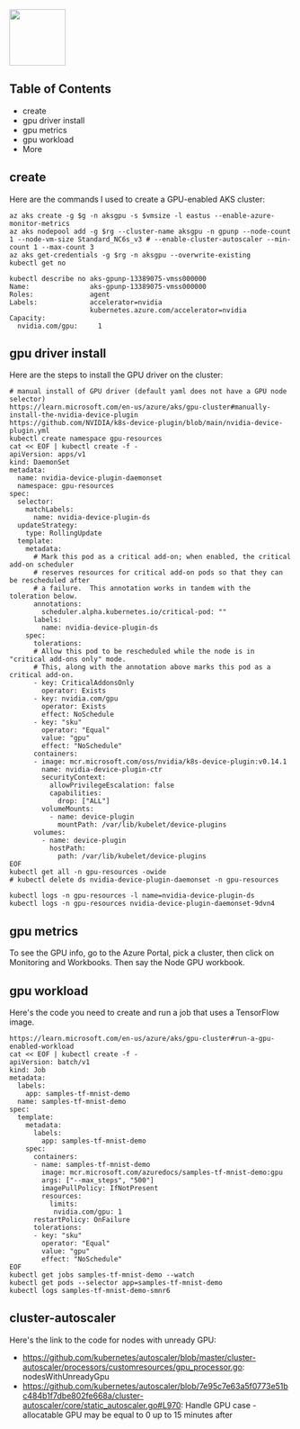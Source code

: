 <img src="https://learn.microsoft.com/en-us/azure/media/index/kubernetes-services.svg" width="100"/>

## Table of Contents

- create
- gpu driver install
- gpu metrics
- gpu workload
- More

## create

Here are the commands I used to create a GPU-enabled AKS cluster:

```
az aks create -g $g -n aksgpu -s $vmsize -l eastus --enable-azure-monitor-metrics
az aks nodepool add -g $rg --cluster-name aksgpu -n gpunp --node-count 1 --node-vm-size Standard_NC6s_v3 # --enable-cluster-autoscaler --min-count 1 --max-count 3
az aks get-credentials -g $rg -n aksgpu --overwrite-existing
kubectl get no

kubectl describe no aks-gpunp-13389075-vmss000000
Name:               aks-gpunp-13389075-vmss000000
Roles:              agent
Labels:             accelerator=nvidia
                    kubernetes.azure.com/accelerator=nvidia
Capacity:
  nvidia.com/gpu:     1
```
  
## gpu driver install

Here are the steps to install the GPU driver on the cluster:

```
# manual install of GPU driver (default yaml does not have a GPU node selector)
https://learn.microsoft.com/en-us/azure/aks/gpu-cluster#manually-install-the-nvidia-device-plugin
https://github.com/NVIDIA/k8s-device-plugin/blob/main/nvidia-device-plugin.yml
kubectl create namespace gpu-resources
cat << EOF | kubectl create -f -
apiVersion: apps/v1
kind: DaemonSet
metadata:
  name: nvidia-device-plugin-daemonset
  namespace: gpu-resources
spec:
  selector:
    matchLabels:
      name: nvidia-device-plugin-ds
  updateStrategy:
    type: RollingUpdate
  template:
    metadata:
      # Mark this pod as a critical add-on; when enabled, the critical add-on scheduler
      # reserves resources for critical add-on pods so that they can be rescheduled after
      # a failure.  This annotation works in tandem with the toleration below.
      annotations:
        scheduler.alpha.kubernetes.io/critical-pod: ""
      labels:
        name: nvidia-device-plugin-ds
    spec:
      tolerations:
      # Allow this pod to be rescheduled while the node is in "critical add-ons only" mode.
      # This, along with the annotation above marks this pod as a critical add-on.
      - key: CriticalAddonsOnly
        operator: Exists
      - key: nvidia.com/gpu
        operator: Exists
        effect: NoSchedule
      - key: "sku"
        operator: "Equal"
        value: "gpu"
        effect: "NoSchedule"
      containers:
      - image: mcr.microsoft.com/oss/nvidia/k8s-device-plugin:v0.14.1
        name: nvidia-device-plugin-ctr
        securityContext:
          allowPrivilegeEscalation: false
          capabilities:
            drop: ["ALL"]
        volumeMounts:
          - name: device-plugin
            mountPath: /var/lib/kubelet/device-plugins
      volumes:
        - name: device-plugin
          hostPath:
            path: /var/lib/kubelet/device-plugins
EOF
kubectl get all -n gpu-resources -owide
# kubectl delete ds nvidia-device-plugin-daemonset -n gpu-resources

kubectl logs -n gpu-resources -l name=nvidia-device-plugin-ds
kubectl logs -n gpu-resources nvidia-device-plugin-daemonset-9dvn4
```

## gpu metrics

To see the GPU info, go to the Azure Portal, pick a cluster, then click on Monitoring and Workbooks. Then say the Node GPU workbook.

## gpu workload

Here's the code you need to create and run a job that uses a TensorFlow image.

```
https://learn.microsoft.com/en-us/azure/aks/gpu-cluster#run-a-gpu-enabled-workload
cat << EOF | kubectl create -f -
apiVersion: batch/v1
kind: Job
metadata:
  labels:
    app: samples-tf-mnist-demo
  name: samples-tf-mnist-demo
spec:
  template:
    metadata:
      labels:
        app: samples-tf-mnist-demo
    spec:
      containers:
      - name: samples-tf-mnist-demo
        image: mcr.microsoft.com/azuredocs/samples-tf-mnist-demo:gpu
        args: ["--max_steps", "500"]
        imagePullPolicy: IfNotPresent
        resources:
          limits:
           nvidia.com/gpu: 1
      restartPolicy: OnFailure
      tolerations:
      - key: "sku"
        operator: "Equal"
        value: "gpu"
        effect: "NoSchedule"
EOF
kubectl get jobs samples-tf-mnist-demo --watch
kubectl get pods --selector app=samples-tf-mnist-demo
kubectl logs samples-tf-mnist-demo-smnr6
```

## cluster-autoscaler

Here's the link to the code for nodes with unready GPU:

- https://github.com/kubernetes/autoscaler/blob/master/cluster-autoscaler/processors/customresources/gpu_processor.go: nodesWithUnreadyGpu
- https://github.com/kubernetes/autoscaler/blob/7e95c7e63a5f0773e51bc484b1f7dbe802fe668a/cluster-autoscaler/core/static_autoscaler.go#L970: Handle GPU case - allocatable GPU may be equal to 0 up to 15 minutes after
